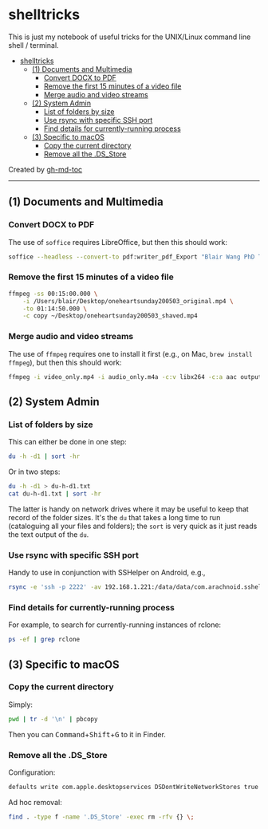 # shelltricks

This is just my notebook of useful tricks for the UNIX/Linux command line shell / terminal.

* [shelltricks](#shelltricks)
   * [(1) Documents and Multimedia](#1-documents-and-multimedia)
      * [Convert DOCX to PDF](#convert-docx-to-pdf)
      * [Remove the first 15 minutes of a video file](#remove-the-first-15-minutes-of-a-video-file)
      * [Merge audio and video streams](#merge-audio-and-video-streams)
   * [(2) System Admin](#2-system-admin)
      * [List of folders by size](#list-of-folders-by-size)
      * [Use rsync with specific SSH port](#use-rsync-with-specific-ssh-port)
      * [Find details for currently-running process](#find-details-for-currently-running-process)
   * [(3) Specific to macOS](#3-specific-to-macos)
      * [Copy the current directory](#copy-the-current-directory)
      * [Remove all the .DS_Store](#remove-all-the-ds_store)

Created by [gh-md-toc](https://github.com/ekalinin/github-markdown-toc)

------

## (1) Documents and Multimedia

### Convert DOCX to PDF

The use of `soffice` requires LibreOffice, but then this should work:

```bash
soffice --headless --convert-to pdf:writer_pdf_Export "Blair Wang PhD Thesis rev03.docx"
```

### Remove the first 15 minutes of a video file

```bash
ffmpeg -ss 00:15:00.000 \
	-i /Users/blair/Desktop/oneheartsunday200503_original.mp4 \
	-to 01:14:50.000 \
	-c copy ~/Desktop/oneheartsunday200503_shaved.mp4
```

### Merge audio and video streams

The use of ``ffmpeg`` requires one to install it first (e.g., on Mac, ``brew install ffmpeg``), but then this should work:

```bash
ffmpeg -i video_only.mp4 -i audio_only.m4a -c:v libx264 -c:a aac output_merged.mp4
```

## (2) System Admin

### List of folders by size

This can either be done in one step:

```bash
du -h -d1 | sort -hr
```

Or in two steps:

```bash
du -h -d1 > du-h-d1.txt
cat du-h-d1.txt | sort -hr
```

The latter is handy on network drives where it may be useful to keep that record of the folder sizes. It's the `du` that takes a long time to run (cataloguing all your files and folders); the `sort` is very quick as it just reads the text output of the `du`.

### Use rsync with specific SSH port

Handy to use in conjunction with SSHelper on Android, e.g.,

```bash
rsync -e 'ssh -p 2222' -av 192.168.1.221:/data/data/com.arachnoid.sshelper/files/home/SDCard/DCIM/Camera/ /Users/blair/Desktop/PhotosFromPhone
```

### Find details for currently-running process

For example, to search for currently-running instances of rclone:

```bash
ps -ef | grep rclone
```

## (3) Specific to macOS

### Copy the current directory

Simply:

```bash
pwd | tr -d '\n' | pbcopy
```

Then you can <kbd>Command</kbd>+<kbd>Shift</kbd>+<kbd>G</kbd> to it in Finder.

### Remove all the .DS_Store

Configuration:

```bash
defaults write com.apple.desktopservices DSDontWriteNetworkStores true
```

Ad hoc removal:

```bash
find . -type f -name '.DS_Store' -exec rm -rfv {} \;
```

